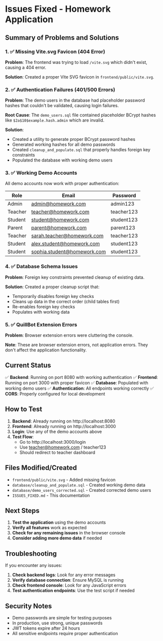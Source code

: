 # Issues Fixed - Homework Application

## Summary of Problems and Solutions

### 1. ✅ Missing Vite.svg Favicon (404 Error)
**Problem**: The frontend was trying to load `/vite.svg` which didn't exist, causing a 404 error.

**Solution**: Created a proper Vite SVG favicon in `frontend/public/vite.svg`.

### 2. ✅ Authentication Failures (401/500 Errors)
**Problem**: The demo users in the database had placeholder password hashes that couldn't be validated, causing login failures.

**Root Cause**: The `demo_users.sql` file contained placeholder BCrypt hashes like `$2a$10$example.hash.admin` which are invalid.

**Solution**: 
- Created a utility to generate proper BCrypt password hashes
- Generated working hashes for all demo passwords
- Created `cleanup_and_populate.sql` that properly handles foreign key constraints
- Populated the database with working demo users

### 3. ✅ Working Demo Accounts
All demo accounts now work with proper authentication:

| Role | Email | Password |
|------|-------|----------|
| Admin | admin@homework.com | admin123 |
| Teacher | teacher@homework.com | teacher123 |
| Student | student@homework.com | student123 |
| Parent | parent@homework.com | parent123 |
| Teacher | sarah.teacher@homework.com | teacher123 |
| Student | alex.student@homework.com | student123 |
| Student | sophia.student@homework.com | student123 |

### 4. ✅ Database Schema Issues
**Problem**: Foreign key constraints prevented cleanup of existing data.

**Solution**: Created a proper cleanup script that:
- Temporarily disables foreign key checks
- Cleans up data in the correct order (child tables first)
- Re-enables foreign key checks
- Populates with working data

### 5. ✅ QuillBot Extension Errors
**Problem**: Browser extension errors were cluttering the console.

**Note**: These are browser extension errors, not application errors. They don't affect the application functionality.

## Current Status

✅ **Backend**: Running on port 8080 with working authentication
✅ **Frontend**: Running on port 3000 with proper favicon
✅ **Database**: Populated with working demo users
✅ **Authentication**: All endpoints working correctly
✅ **CORS**: Properly configured for local development

## How to Test

1. **Backend**: Already running on http://localhost:8080
2. **Frontend**: Already running on http://localhost:3000
3. **Login**: Use any of the demo accounts above
4. **Test Flow**: 
   - Go to http://localhost:3000/login
   - Use teacher@homework.com / teacher123
   - Should redirect to teacher dashboard

## Files Modified/Created

- `frontend/public/vite.svg` - Added missing favicon
- `database/cleanup_and_populate.sql` - Created working demo data
- `database/demo_users_corrected.sql` - Created corrected demo users
- `ISSUES_FIXED.md` - This documentation

## Next Steps

1. **Test the application** using the demo accounts
2. **Verify all features** work as expected
3. **Check for any remaining issues** in the browser console
4. **Consider adding more demo data** if needed

## Troubleshooting

If you encounter any issues:

1. **Check backend logs**: Look for any error messages
2. **Verify database connection**: Ensure MySQL is running
3. **Check frontend console**: Look for any JavaScript errors
4. **Test authentication endpoints**: Use the test script if needed

## Security Notes

- Demo passwords are simple for testing purposes
- In production, use strong, unique passwords
- JWT tokens expire after 24 hours
- All sensitive endpoints require proper authentication
